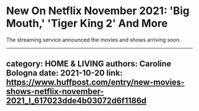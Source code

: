 # New On Netflix November 2021: 'Big Mouth,' 'Tiger King 2' And More

The streaming service announced the movies and shows arriving soon.

---
category: HOME & LIVING
authors: Caroline Bologna
date: 2021-10-20
link: https://www.huffpost.com/entry/new-movies-shows-netflix-november-2021_l_617023dde4b03072d6f1186d
---
